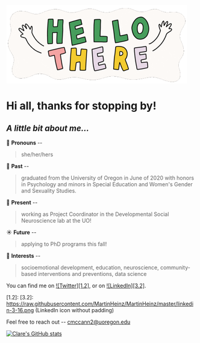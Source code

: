 
<!--Uploading welcome gif -->

![Welcome](hello_gif.gif) 

<!-- Actual text -->

# Hi all, thanks for stopping by!

## *A little bit about me...*

🌷  **Pronouns** -- 
> she/her/hers

🌟  **Past** -- 
> graduated from the University of Oregon in June of 2020 with honors in Psychology and minors in Special Education and Women's Gender and Sexuality Studies. 

🌲  **Present** -- 
> working as Project Coordinator in the Developmental Social Neuroscience lab at the UO!

☀️  **Future** -- 
> applying to PhD programs this fall!

🧠  **Interests** -- 
> socioemotional development, education, neuroscience, community-based interventions and preventions, data science

You can find me on [![Twitter][1.2]][1], or on [![LinkedIn][3.2]][2].

<!-- Icons -->

[1.2]: 
[3.2]: https://raw.githubusercontent.com/MartinHeinz/MartinHeinz/master/linkedin-3-16.png (LinkedIn icon without padding)

<!-- Links to social media accounts -->

[1]: https://twitter.com/clarefmccann
[2]: https://www.linkedin.com/in/clare-mccann-9a5172192/

<!-- Actual Text -->

Feel free to reach out -- cmccann2@uoregon.edu

<!-- Github Stats -->

[![Clare's GitHub stats](https://github-readme-stats.vercel.app/api?username=clarefmccann&count_private=true)](https://github.com/anuraghazra/github-readme-stats)
